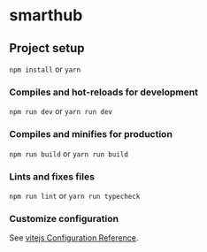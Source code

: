 # smarthub

## Project setup

`npm install` or `yarn`

### Compiles and hot-reloads for development

`npm run dev` or `yarn run dev`

### Compiles and minifies for production

`npm run build` or `yarn run build`

### Lints and fixes files

`npm run lint` or `yarn run typecheck`

### Customize configuration

See [vitejs Configuration Reference](https://vitejs.dev/).

